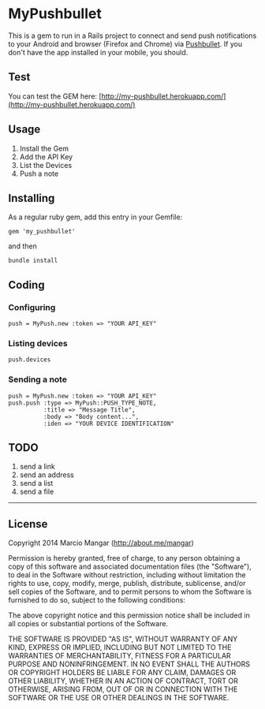 # MyPushbullet

This is a gem to run in a Rails project to connect and send push notifications to your Android and browser (Firefox and Chrome) via [Pushbullet](https://www.pushbullet.com). If you don't have the app installed in your mobile, you should.


## Test

You can test the GEM here: [http://my-pushbullet.herokuapp.com/](http://my-pushbullet.herokuapp.com/)


## Usage 

1. Install the Gem
1. Add the API Key
1. List the Devices
1. Push a note


## Installing

As a regular ruby gem, add this entry in your Gemfile:

    gem 'my_pushbullet'

and then

    bundle install



## Coding

### Configuring

    push = MyPush.new :token => "YOUR API_KEY"
    
    
### Listing devices    
    
    push.devices


### Sending a note


    push = MyPush.new :token => "YOUR API_KEY"
    push.push :type => MyPush::PUSH_TYPE_NOTE, 
              :title => "Message Title", 
              :body => "Body content...", 
              :iden => "YOUR DEVICE IDENTIFICATION"




## TODO

1. send a link
2. send an address
3. send a list
4. send a file


- - - 

## License

Copyright 2014 Marcio Mangar (http://about.me/mangar)

Permission is hereby granted, free of charge, to any person obtaining
a copy of this software and associated documentation files (the
"Software"), to deal in the Software without restriction, including
without limitation the rights to use, copy, modify, merge, publish,
distribute, sublicense, and/or sell copies of the Software, and to
permit persons to whom the Software is furnished to do so, subject to
the following conditions:

The above copyright notice and this permission notice shall be
included in all copies or substantial portions of the Software.

THE SOFTWARE IS PROVIDED "AS IS", WITHOUT WARRANTY OF ANY KIND,
EXPRESS OR IMPLIED, INCLUDING BUT NOT LIMITED TO THE WARRANTIES OF
MERCHANTABILITY, FITNESS FOR A PARTICULAR PURPOSE AND
NONINFRINGEMENT. IN NO EVENT SHALL THE AUTHORS OR COPYRIGHT HOLDERS BE
LIABLE FOR ANY CLAIM, DAMAGES OR OTHER LIABILITY, WHETHER IN AN ACTION
OF CONTRACT, TORT OR OTHERWISE, ARISING FROM, OUT OF OR IN CONNECTION
WITH THE SOFTWARE OR THE USE OR OTHER DEALINGS IN THE SOFTWARE.
